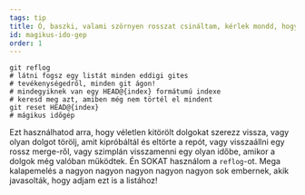 ```yaml
---
tags: tip
title: Ó, baszki, valami szörnyen rosszat csináltam, kérlek mondd, hogy a gitnek van egy mágikus időgépe!?!
id: magikus-ido-gep
order: 1
---
```


```git
git reflog
# látni fogsz egy listát minden eddigi gites 
# tevékenységedről, minden git ágon!
# mindegyiknek van egy HEAD@{index} formátumú indexe
# keresd meg azt, amiben még nem törtél el mindent
git reset HEAD@{index}
# mágikus időgép
```

Ezt használhatod arra, hogy véletlen kitörölt dolgokat szerezz vissza, vagy olyan dolgot törölj, amit kipróbáltál és eltörte a repót, vagy visszaállni egy rossz merge-ről, vagy szimplán visszamenni egy olyan időbe, amikor a dolgok még valóban működtek. Én SOKAT használom a `reflog`-ot. Mega kalapemelés a nagyon nagyon nagyon nagyon nagyon sok embernek, akik javasolták, hogy adjam ezt is a listához!